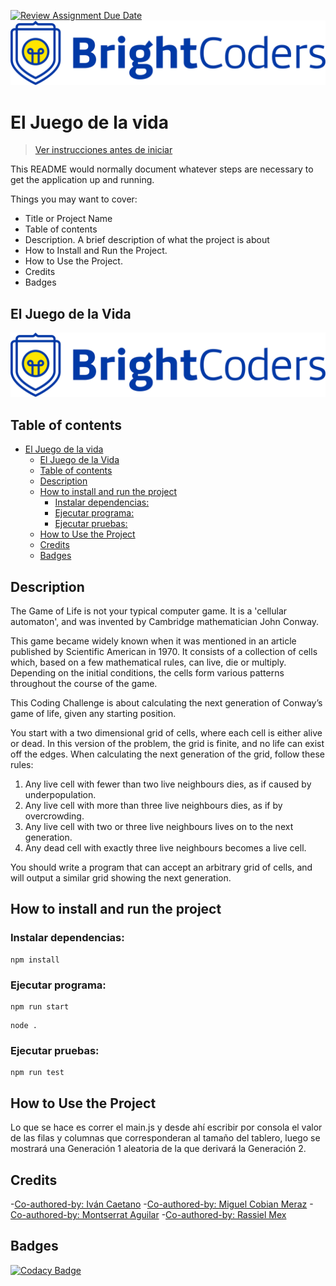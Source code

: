 [![Review Assignment Due Date](https://classroom.github.com/assets/deadline-readme-button-24ddc0f5d75046c5622901739e7c5dd533143b0c8e959d652212380cedb1ea36.svg)](https://classroom.github.com/a/-MyOgzrv)
![BrightCoders Logo](img/logo.png)

# El Juego de la vida

> [Ver instrucciones antes de iniciar](./instructions.md)

This README would normally document whatever steps are necessary to get the application up and running.

Things you may want to cover:

- Title or Project Name
- Table of contents
- Description. A brief description of what the project is about
- How to Install and Run the Project.
- How to Use the Project.
- Credits
- Badges

## El Juego de la Vida

![BrightCoders Logo](img/logo.png)

## Table of contents

- [El Juego de la vida](#el-juego-de-la-vida)
  - [El Juego de la Vida](#el-juego-de-la-vida-1)
  - [Table of contents](#table-of-contents)
  - [Description](#description)
  - [How to install and run the project](#how-to-install-and-run-the-project)
    - [Instalar dependencias:](#instalar-dependencias)
    - [Ejecutar programa:](#ejecutar-programa)
    - [Ejecutar pruebas:](#ejecutar-pruebas)
  - [How to Use the Project](#how-to-use-the-project)
  - [Credits](#credits)
  - [Badges](#badges)

## Description

The Game of Life is not your typical computer game. It is a 'cellular automaton', and was invented by Cambridge mathematician John Conway.

This game became widely known when it was mentioned in an article published by Scientific American in 1970. It consists of a collection of cells which, based on a few mathematical rules, can live, die or multiply. Depending on the initial conditions, the cells form various patterns throughout the course of the game.

This Coding Challenge is about calculating the next generation of Conway’s game of life, given any starting position.

You start with a two dimensional grid of cells, where each cell is either alive or dead. In this version of the problem, the grid is finite, and no life can exist off the edges. When calculating the next generation of the grid, follow these rules:

1. Any live cell with fewer than two live neighbours dies, as if caused by underpopulation.
2. Any live cell with more than three live neighbours dies, as if by overcrowding.
3. Any live cell with two or three live neighbours lives on to the next generation.
4. Any dead cell with exactly three live neighbours becomes a live cell.

You should write a program that can accept an arbitrary grid of cells, and will output a similar grid showing the next generation.

## How to install and run the project

### Instalar dependencias:

```
npm install
```

### Ejecutar programa:

```
npm run start
```

```
node .
```

### Ejecutar pruebas:

```
npm run test
```

## How to Use the Project

Lo que se hace es correr el main.js y desde ahí escribir por consola el valor de las filas y columnas que corresponderan al tamaño del tablero, luego se mostrará una Generación 1 aleatoria de la que derivará la Generación 2.

## Credits

-[Co-authored-by: Iván Caetano](IvanCa27@users.noreply.github.com) -[Co-authored-by: Miguel Cobian Meraz](mcmmiguel@users.noreply.github.com) -[Co-authored-by: Montserrat Aguilar](montsegv-2@users.noreply.github.com) -[Co-authored-by: Rassiel Mex](RassielMex@users.noreply.github.com)

## Badges

[![Codacy Badge](https://app.codacy.com/project/badge/Grade/c70327e18caf4347b48931aad1368dec)](https://app.codacy.com/gh/BrightCoders-Institute/reto-el-juego-de-la-vida-team-2/dashboard?utm_source=gh&utm_medium=referral&utm_content=&utm_campaign=Badge_grade)

```

```
